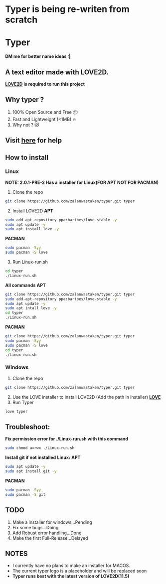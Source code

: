 # Typer is being re-writen from scratch
# Typer<br>
**DM me for better name ideas :|**
## A text editor made with LOVE2D.<br>
**[LOVE2D](https://love2d.org/) is required to run this project**
## Why typer ?
1) 100% Open Source and Free 📦
2) Fast and Lightweight (<1MB) 🔥
3) Why not ? 🐱
## Visit [here](https://devzalanwastaken.neocities.org/help-typer) for help<br>
## How to install
### Linux
**NOTE: 2.0.1-PRE-2 Has a installer for Linux(FOR APT NOT FOR PACMAN)**
1. Clone the repo
```BASH
git clone https://github.com/zalanwastaken/typer.git typer
```
2. Install LOVE2D
**APT**
```BASH
sudo add-apt-repository ppa:bartbes/love-stable -y
sudo apt update -y
sudo apt install love -y
```
**PACMAN**
```BASH
sudo pacman -Syy
sudo pacman -S love
```
3. Run Linux-run.sh
```BASH
cd typer
./Linux-run.sh
```
**All commands**
**APT**
```BASH
git clone https://github.com/zalanwastaken/typer.git typer
sudo add-apt-repository ppa:bartbes/love-stable -y
sudo apt update -y
sudo apt intall love -y
cd typer
./Linux-run.sh
```
**PACMAN**
```BASH
git clone https://github.com/zalanwastaken/typer.git typer
sudo pacman -Syy
sudo pacman -S love
cd typer
./Linux-run.sh
```
### Windows
1. Clone the repo
```BASH
git clone https://github.com/zalanwastaken/typer.git typer
```
2. Use the LOVE installer to install LOVE2D (Add the path in installer)
**[LOVE](https://love2d.org/)**
3. Run Typer
```BASH
love typer
```
## Troubleshoot:
**Fix permission error for ./Linux-run.sh with this command**
```BASH
sudo chmod a=rwx ./Linux-run.sh
```
**Install git if not installed**
**Linux:**
**APT**
```BASH
sudo apt update -y
sudo apt install git -y
```
**PACMAN**
```BASH
sudo pacman -Syy
sudo pacman -S git
```
## TODO
1. Make a installer for windows...Pending
2. Fix some bugs...Doing
3. Add Robust error handling...Done
4. Make the first Full-Release...Delayed
## NOTES
* I currently have no plans to make an installer for MACOS.
* The current typer logo is a placeholder and will be replaced soon
* **Typer runs best with the latest version of LOVE2D(11.5)**
